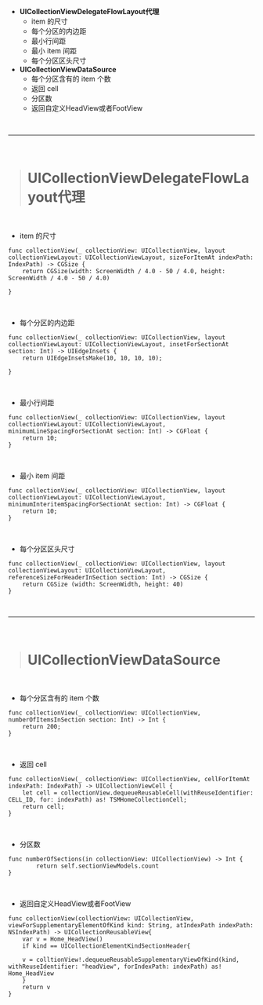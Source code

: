 
- **UICollectionViewDelegateFlowLayout代理**
	- item 的尺寸
	- 每个分区的内边距
	- 最小行间距
	- 	最小 item 间距
	- 	每个分区区头尺寸
- **UICollectionViewDataSource**
	- 	每个分区含有的 item 个数
	- 	 返回 cell
	- 	分区数
	- 	返回自定义HeadView或者FootView


<br/>

***
<br/>

># UICollectionViewDelegateFlowLayout代理

<br/>

-  item 的尺寸

```
func collectionView(_ collectionView: UICollectionView, layout collectionViewLayout: UICollectionViewLayout, sizeForItemAt indexPath: IndexPath) -> CGSize {
    return CGSize(width: ScreenWidth / 4.0 - 50 / 4.0, height: ScreenWidth / 4.0 - 50 / 4.0)

}
```

<br/>

- 每个分区的内边距

```
func collectionView(_ collectionView: UICollectionView, layout collectionViewLayout: UICollectionViewLayout, insetForSectionAt section: Int) -> UIEdgeInsets {
    return UIEdgeInsetsMake(10, 10, 10, 10);

}
```


<br/>

- 最小行间距

```
func collectionView(_ collectionView: UICollectionView, layout collectionViewLayout: UICollectionViewLayout, minimumLineSpacingForSectionAt section: Int) -> CGFloat {
    return 10;
}
```


<br/>

-  最小 item 间距

```
func collectionView(_ collectionView: UICollectionView, layout collectionViewLayout: UICollectionViewLayout, minimumInteritemSpacingForSectionAt section: Int) -> CGFloat {
    return 10;
}
```


<br/>

-  每个分区区头尺寸

```
func collectionView(_ collectionView: UICollectionView, layout collectionViewLayout: UICollectionViewLayout, referenceSizeForHeaderInSection section: Int) -> CGSize {
    return CGSize (width: ScreenWidth, height: 40)
}
```


<br/>

***
<br/>

># UICollectionViewDataSource
 
<br/>

-  每个分区含有的 item 个数

```
func collectionView(_ collectionView: UICollectionView, numberOfItemsInSection section: Int) -> Int {
    return 200;
}
```

<br/>

-  返回 cell

```
func collectionView(_ collectionView: UICollectionView, cellForItemAt indexPath: IndexPath) -> UICollectionViewCell {
    let cell = collectionView.dequeueReusableCell(withReuseIdentifier: CELL_ID, for: indexPath) as! TSMHomeCollectionCell;
    return cell;
}
```

<br/>

- 分区数

```
func numberOfSections(in collectionView: UICollectionView) -> Int {
        return self.sectionViewModels.count
}
```


<br/>

- 返回自定义HeadView或者FootView

```
func collectionView(collectionView: UICollectionView, viewForSupplementaryElementOfKind kind: String, atIndexPath indexPath: NSIndexPath) -> UICollectionReusableView{
    var v = Home_HeadView()
    if kind == UICollectionElementKindSectionHeader{

    v = colltionView!.dequeueReusableSupplementaryViewOfKind(kind, withReuseIdentifier: "headView", forIndexPath: indexPath) as! Home_HeadView
    }
    return v
}
```









